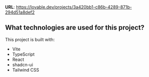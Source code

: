 

**URL**: https://lovable.dev/projects/3a420bb1-c86b-4289-871b-294d51a8def2


## What technologies are used for this project?

This project is built with:

- Vite
- TypeScript
- React
- shadcn-ui
- Tailwind CSS

